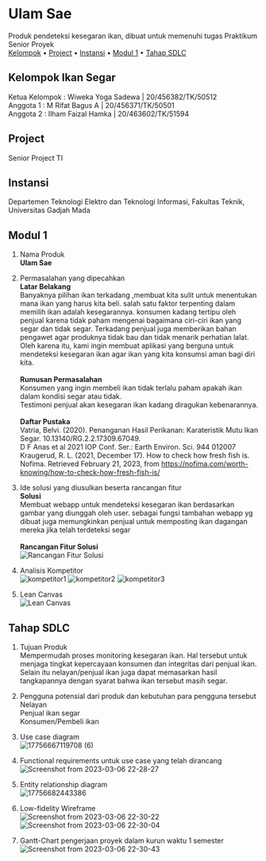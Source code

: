 # Ulam Sae
Produk pendeteksi kesegaran ikan, dibuat untuk memenuhi tugas Praktikum Senior Proyek <br>
[Kelompok](#kelompok-ikan-segar) • [Project](#project) • [Instansi](#instansi) • [Modul 1](#modul-1) • [Tahap SDLC](#tahap-sdlc)

## Kelompok Ikan Segar
Ketua Kelompok : Wiweka Yoga Sadewa | 20/456382/TK/50512 <br>
Anggota 1 : M Rifat Bagus A | 20/456371/TK/50501 <br>
Anggota 2 : Ilham Faizal Hamka | 20/463602/TK/51594

## Project
Senior Project TI

## Instansi
Departemen Teknologi Elektro dan Teknologi Informasi, Fakultas Teknik, Universitas Gadjah Mada

## Modul 1
1. Nama Produk <br>
   <b> Ulam Sae </b>

2. Permasalahan yang dipecahkan <br>
   <b> Latar Belakang </b>
   <br>
   Banyaknya pilihan ikan terkadang ,membuat kita sulit untuk menentukan mana ikan yang
   harus kita beli. salah satu faktor terpenting dalam memilih ikan adalah kesegarannya.
   konsumen kadang tertipu oleh penjual karena tidak paham mengenai bagaimana ciri-ciri
   ikan yang segar dan tidak segar. Terkadang penjual juga memberikan bahan pengawet
   agar produknya tidak bau dan tidak menarik perhatian lalat. Oleh karena itu, kami ingin
   membuat aplikasi yang berguna untuk mendeteksi kesegaran ikan agar ikan yang kita
   konsumsi aman bagi diri kita.
   <br>
   <br>
   <b> Rumusan Permasalahan </b>
   <br>
   Konsumen yang ingin membeli ikan tidak terlalu paham apakah ikan dalam kondisi
   segar atau tidak. <br>
   Testimoni penjual akan kesegaran ikan kadang diragukan kebenarannya.
   <br>
   <br>
   <b> Daftar Pustaka </b>
   <br>
   Vatria, Belvi. (2020). Penanganan Hasil Perikanan: Karateristik Mutu Ikan Segar.
   10.13140/RG.2.2.17309.67049.
   <br>
   D F Anas et al 2021 IOP Conf. Ser.: Earth Environ. Sci. 944 012007
   <br>
   Kraugerud, R. L. (2021, December 17). How to check how fresh fish is. Nofima.
   Retrieved February 21, 2023, from
   https://nofima.com/worth-knowing/how-to-check-how-fresh-fish-is/

3. Ide solusi yang diusulkan beserta rancangan fitur
   <br>
   <b> Solusi </b>
   <br>
   Membuat webapp untuk mendeteksi kesegaran ikan berdasarkan gambar yang diunggah
   oleh user. sebagai fungsi tambahan webapp yg dibuat juga memungkinkan penjual untuk
   memposting ikan dagangan mereka jika telah terdeteksi segar
   <br>
   <br>
   <b> Rancangan Fitur Solusi </b>
   <br>
   ![Rancangan Fitur Solusi](https://user-images.githubusercontent.com/70740913/223020141-e3419655-1d4d-45d1-a2ff-80023f6cce3f.png)

4. Analisis Kompetitor
   <br>
   ![kompetitor1](https://user-images.githubusercontent.com/70740913/223020170-0b9ef282-361e-461e-9f19-34d42ed52832.png)
   ![kompetitor2](https://user-images.githubusercontent.com/70740913/223020177-2907b309-6888-4595-bf66-b20a98bf7edd.png)
   ![kompetitor3](https://user-images.githubusercontent.com/70740913/223020182-67de679a-8819-430a-bef7-94aa7e00c3b1.png)

5. Lean Canvas
   <br>
   ![Lean Canvas](https://user-images.githubusercontent.com/70740913/223020385-cb40baac-dbee-49c6-b466-0654dd596109.png)

## Tahap SDLC
1. Tujuan Produk
   <br>
   Mempermudah proses monitoring kesegaran ikan. Hal tersebut untuk menjaga tingkat kepercayaan konsumen dan integritas dari penjual ikan. Selain itu nelayan/penjual ikan juga dapat memasarkan hasil tangkapannya dengan syarat bahwa ikan tersebut masih segar.
   <br>

2. Pengguna potensial dari produk dan kebutuhan para pengguna tersebut
   <br>
   Nelayan <br>
   Penjual ikan segar <br>
   Konsumen/Pembeli ikan <br>

3. Use case diagram
   <br>
   ![17756667119708 (6)](https://user-images.githubusercontent.com/70740913/223156376-ab037bc3-5f71-441c-bff4-37318fee6c93.png)

4. Functional requirements untuk use case yang telah dirancang
   <br>
   ![Screenshot from 2023-03-06 22-28-27](https://user-images.githubusercontent.com/70740913/223154963-8225d2fa-e313-41af-a03e-c2c2667fb545.png)

5. Entity relationship diagram
   <br>
   ![17756682443386](https://user-images.githubusercontent.com/70740913/223156410-ac45cd42-5fe5-4bfd-91dc-5e0e75d0bfc3.png)

6. Low-fidelity Wireframe
   <br>
   ![Screenshot from 2023-03-06 22-30-22](https://user-images.githubusercontent.com/70740913/223155591-39b8d11c-8f0e-4dc7-87f1-d728ef9a462e.png)
   <br>
   ![Screenshot from 2023-03-06 22-30-04](https://user-images.githubusercontent.com/70740913/223155667-59dd27e2-d9c1-4748-91d0-d9fb62fe1621.png)

7. Gantt-Chart pengerjaan proyek dalam kurun waktu 1 semester
   <br>
   ![Screenshot from 2023-03-06 22-30-43](https://user-images.githubusercontent.com/70740913/223155852-87f899be-9b23-43c9-a88b-26eda0f049c9.png)



